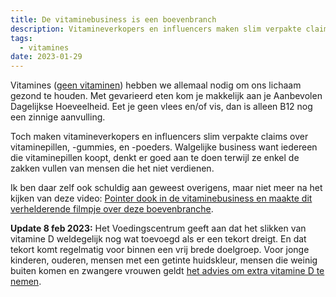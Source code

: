 ```yaml
---
title: De vitaminebusiness is een boevenbranch
description: Vitamineverkopers en influencers maken slim verpakte claims over vitaminepillen, -gummies, en -poeders, maar spreken ze de waarheid?
tags:
  - vitamines
date: 2023-01-29
---
```


Vitamines ([geen vitaminen](https://www.dbnl.org/tekst/_taa014198001_01/_taa014198001_01_0015.php)) hebben we allemaal nodig om ons lichaam gezond te houden. Met gevarieerd eten kom je makkelijk aan je Aanbevolen Dagelijkse Hoeveelheid. Eet je geen vlees en/of vis, dan is alleen B12 nog een zinnige aanvulling.

Toch maken vitamineverkopers en influencers slim verpakte claims over vitaminepillen, -gummies, en -poeders. Walgelijke business want iedereen die vitaminepillen koopt, denkt er goed aan te doen terwijl ze enkel de zakken vullen van mensen die het niet verdienen.

Ik ben daar zelf ook schuldig aan geweest overigens, maar niet meer na het kijken van deze video: [Pointer dook in de vitaminebusiness en maakte dit verhelderende filmpje over deze boevenbranche](https://youtu.be/zmGtbJ9k2Go).

**Update 8 feb 2023:** Het Voedingscentrum geeft aan dat het slikken van vitamine D weldegelijk nog wat toevoegd als er een tekort dreigt. En dat tekort komt regelmatig voor binnen een vrij brede doelgroep. Voor jonge kinderen, ouderen, mensen met een getinte huidskleur, mensen die weinig buiten komen en zwangere vrouwen geldt [het advies om extra vitamine D te nemen](https://www.voedingscentrum.nl/encyclopedie/vitamine-d.aspx).

